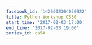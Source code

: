 ```yaml
---
facebook_id: '1426602304050922'
title: Python Workshop CS50
start_time: '2017-02-03 17:00'
end_time: '2017-02-03 19:00'
series_id: cs50
---
```

